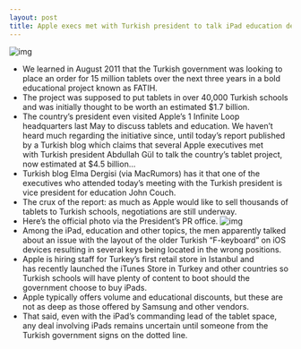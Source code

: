 ```yaml
---
layout: post
title: Apple execs met with Turkish president to talk iPad education deal
---
```

![img](http://media.idownloadblog.com/wp-content/uploads/2012/12/iPad-mini-promo-users-006.png)
* We learned in August 2011 that the Turkish government was looking to place an order for 15 million tablets over the next three years in a bold educational project known as FATIH.
* The project was supposed to put tablets in over 40,000 Turkish schools and was initially thought to be worth an estimated $1.7 billion.
* The country’s president even visited Apple’s 1 Infinite Loop headquarters last May to discuss tablets and education. We haven’t heard much regarding the initiative since, until today’s report published by a Turkish blog which claims that several Apple executives met with Turkish president Abdullah Gül to talk the country’s tablet project, now estimated at $4.5 billion…
* Turkish blog Elma Dergisi (via MacRumors) has it that one of the executives who attended today’s meeting with the Turkish president is vice president for education John Couch.
* The crux of the report: as much as Apple would like to sell thousands of tablets to Turkish schools, negotiations are still underway.
* Here’s the official photo via the President’s PR office.
![img](http://media.idownloadblog.com/wp-content/uploads/2013/02/Apple-execs-meeting-with-Turkish-president.jpeg)
* Among the iPad, education and other topics, the men apparently talked about an issue with the layout of the older Turkish “F-keyboard” on iOS devices resulting in several keys being located in the wrong positions.
* Apple is hiring staff for Turkey’s first retail store in Istanbul and has recently launched the iTunes Store in Turkey and other countries so Turkish schools will have plenty of content to boot should the government choose to buy iPads.
* Apple typically offers volume and educational discounts, but these are not as deep as those offered by Samsung and other vendors.
* That said, even with the iPad’s commanding lead of the tablet space, any deal involving iPads remains uncertain until someone from the Turkish government signs on the dotted line.

